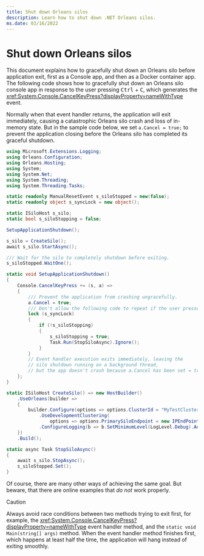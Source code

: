 ```yaml
---
title: Shut down Orleans silos
description: Learn how to shut down .NET Orleans silos.
ms.date: 03/16/2022
---
```


# Shut down Orleans silos

This document explains how to gracefully shut down an Orleans silo before application exit, first as a Console app, and then as a Docker container app. The following code shows how to gracefully shut down an Orleans silo console app in response to the user pressing <kbd>Ctrl</kbd> + <kbd>C</kbd>, which generates the <xref:System.Console.CancelKeyPress?displayProperty=nameWithType> event.

Normally when that event handler returns, the application will exit immediately, causing a catastrophic Orleans silo crash and loss of in-memory state. But in the sample code below, we set `a.Cancel = true;` to prevent the application closing before the Orleans silo has completed its graceful shutdown.

```csharp
using Microsoft.Extensions.Logging;
using Orleans.Configuration;
using Orleans.Hosting;
using System;
using System.Net;
using System.Threading;
using System.Threading.Tasks;

static readonly ManualResetEvent s_siloStopped = new(false);
static readonly object s_syncLock = new object();

static ISiloHost s_silo;
static bool s_siloStopping = false;

SetupApplicationShutdown();

s_silo = CreateSilo();
await s_silo.StartAsync();

/// Wait for the silo to completely shutdown before exiting.
s_siloStopped.WaitOne();

static void SetupApplicationShutdown()
{
    Console.CancelKeyPress += (s, a) =>
    {
        /// Prevent the application from crashing ungracefully.
        a.Cancel = true;
        /// Don't allow the following code to repeat if the user presses Ctrl+C repeatedly.
        lock (s_syncLock)
        {
            if (!s_siloStopping)
            {
                s_siloStopping = true;
                Task.Run(StopSiloAsync).Ignore();
            }
        }
        // Event handler execution exits immediately, leaving the
        // silo shutdown running on a background thread,
        // but the app doesn't crash because a.Cancel has been set = true
    };
}

static ISiloHost CreateSilo() => new HostBuilder()
    .UseOrleans(builder =>
    {
        builder.Configure(options => options.ClusterId = "MyTestCluster")
            .UseDevelopmentClustering(
                options => options.PrimarySiloEndpoint = new IPEndPoint(IPAddress.Loopback, 11111))
            .ConfigureLogging(b => b.SetMinimumLevel(LogLevel.Debug).AddConsole())
    })
    .Build();

static async Task StopSiloAsync() 
{
    await s_silo.StopAsync();
    s_siloStopped.Set();
}
```

Of course, there are many other ways of achieving the same goal. But beware, that there are online examples that _do not_ work properly.

> [!CAUTION]
> Always avoid race conditions between two methods trying to exit first, for example, the <xref:System.Console.CancelKeyPress?displayProperty=nameWithType> event handler method, and the `static void Main(string[] args)` method. When the event handler method finishes first, which happens at least half the time, the application will hang instead of exiting smoothly.
